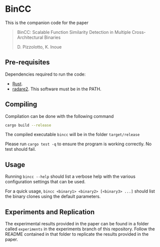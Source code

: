 # BinCC

This is the companion code for the paper 
> BinCC: Scalable Function Similarity Detection in Multiple Cross-Architectural Binaries
>
> D. Pizzolotto, K. Inoue
>

## Pre-requisites
Dependencies required to run the code:
- [Rust](https://www.rust-lang.org/tools/install).
- [radare2](https://github.com/radareorg/radare2). This software must be in the PATH.

## Compiling
Compilation can be done with the following command
```bash
cargo build --release
```
The compiled executable `bincc` will be in the folder `target/release`

Please run `cargo test -q` to ensure the program is working correctly. No test should fail.

## Usage
Running `bincc --help` should list a verbose help with the various configuration settings that can be used.

For a quick usage, `bincc <binary1> <binary2> [<binary3> ...]` should list the binary clones using the default parameters.

## Experiments and Replication

The experimental results provided in the paper can be found in a folder called `experiments` in the experiments branch of this repository. 
Follow the README contained in that folder to replicate the results provided in the paper.

